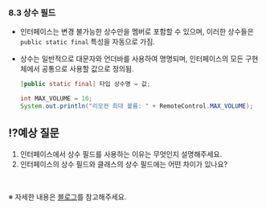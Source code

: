 ### 8.3 상수 필드
- 인터페이스는 변경 불가능한 상수만을 멤버로 포함할 수 있으며, 이러한 상수들은 `public static final` 특성을 자동으로 가짐.
- 상수는 일반적으로 대문자와 언더바를 사용하여 명명되며, 인터페이스의 모든 구현체에서 공통으로 사용할 값으로 정의됨.

  ```java
  [public static final] 타입 상수명 = 값;
  ```

  ```java
  int MAX_VOLUME = 10;
  System.out.println("리모컨 최대 볼륨: " + RemoteControl.MAX_VOLUME);
  ```

## ⁉️예상 질문

1. 인터페이스에서 상수 필드를 사용하는 이유는 무엇인지 설명해주세요.
2. 인터페이스의 상수 필드와 클래스의 상수 필드에는 어떤 차이가 있나요?

&nbsp;

※ 자세한 내용은 [블로그](https://mandusitstudy.tistory.com/340)를 참고해주세요.